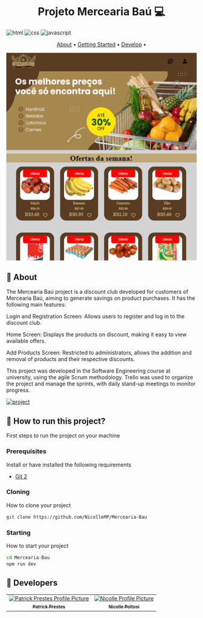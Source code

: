 [HTML__BADGE]: https://img.shields.io/badge/Html-000?style=for-the-badge&logo=html
[JAVASCRIPT__BADGE]: https://img.shields.io/badge/Javascript-000?style=for-the-badge&logo=javascript
[CSS__BADGE]:https://img.shields.io/badge/Css-000?style=for-the-badge&logo=css
[PROJECT__BADGE]: https://img.shields.io/badge/📱Visit_this_project-000?style=for-the-badge&logo=project
[PROJECT__URL]:https://github.com/NicolleMP/Mercearia-Bau

<h1 align="center" style="font-weight: bold;">Projeto Mercearia Baú 💻</h1>


![html][HTML__BADGE]
![css][CSS__BADGE]
![javascript][JAVASCRIPT__BADGE]

<p align="center">
 <a href="#about">About</a> • 
 <a href="#started">Getting Started</a> • 
 <a href="#colab">Develop</a> •
 
</p>


<p align="center" >
    <img src="./src/images/imageHome.png" >
</p>

<h2 id="started">📌 About</h2>
The Mercearia Baú project is a discount club developed for customers of Mercearia Baú, aiming to generate savings on product purchases. It has the following main features:

Login and Registration Screen: Allows users to register and log in to the discount club.

Home Screen: Displays the products on discount, making it easy to view available offers.

Add Products Screen: Restricted to administrators, allows the addition and removal of products and their respective discounts.

This project was developed in the Software Engineering course at university, using the agile Scrum methodology. Trello was used to organize the project and manage the sprints, with daily stand-up meetings to monitor progress.

[![project][PROJECT__BADGE]][PROJECT__URL]

<h2 id="started">🚀 How to run this project?</h2>

First steps to run the project on your machine

<h3>Prerequisites</h3>

Install or have installed the following requirements

- [Git 2](https://git-scm.com/book/pt-br/v2/Come%C3%A7ando-Instalando-o-Git)

<h3>Cloning</h3>

How to clone your project

```bash
git clone https://github.com/NicolleMP/Mercearia-Bau
```

<h3>Starting</h3>

How to start your project

```bash
cd Mercearia-Bau
npm run dev
```

<h2 id="colab">🤝 Developers</h2>

<table>
  <tr>
    <td align="center">
      <a href="#">
        <img src="https://avatars.githubusercontent.com/u/131163260?v=4" width="100px;" alt="Patrick Prestes Profile Picture"/><br>
        <sub>
          <b>Patrick Prestes</b>
        </sub>
      </a>
    </td>
     <td align="center">
      <a href="#">
        <img src="https://avatars.githubusercontent.com/u/126201109?v=4" width="100px;" alt="Nicolle Profile Picture"/><br>
        <sub>
          <b>Nicolle Poltosi</b>
        </sub>
      </a>
    </td>
<table>

